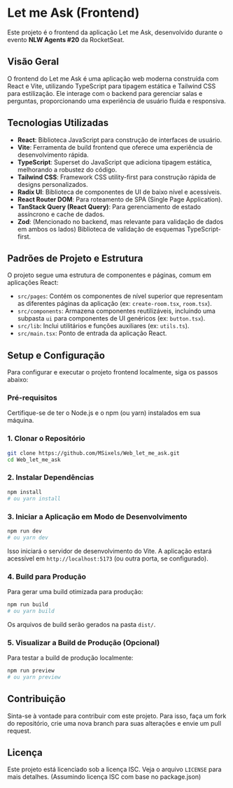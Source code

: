 # Let me Ask (Frontend)

Este projeto é o frontend da aplicação Let me Ask, desenvolvido durante o evento **NLW Agents #20** da RocketSeat.

## Visão Geral

O frontend do Let me Ask é uma aplicação web moderna construída com React e Vite, utilizando TypeScript para tipagem estática e Tailwind CSS para estilização. Ele interage com o backend para gerenciar salas e perguntas, proporcionando uma experiência de usuário fluida e responsiva.

## Tecnologias Utilizadas

- **React**: Biblioteca JavaScript para construção de interfaces de usuário.
- **Vite**: Ferramenta de build frontend que oferece uma experiência de desenvolvimento rápida.
- **TypeScript**: Superset do JavaScript que adiciona tipagem estática, melhorando a robustez do código.
- **Tailwind CSS**: Framework CSS utility-first para construção rápida de designs personalizados.
- **Radix UI**: Biblioteca de componentes de UI de baixo nível e acessíveis.
- **React Router DOM**: Para roteamento de SPA (Single Page Application).
- **TanStack Query (React Query)**: Para gerenciamento de estado assíncrono e cache de dados.
- **Zod**: (Mencionado no backend, mas relevante para validação de dados em ambos os lados) Biblioteca de validação de esquemas TypeScript-first.

## Padrões de Projeto e Estrutura

O projeto segue uma estrutura de componentes e páginas, comum em aplicações React:

- `src/pages`: Contém os componentes de nível superior que representam as diferentes páginas da aplicação (ex: `create-room.tsx`, `room.tsx`).
- `src/components`: Armazena componentes reutilizáveis, incluindo uma subpasta `ui` para componentes de UI genéricos (ex: `button.tsx`).
- `src/lib`: Inclui utilitários e funções auxiliares (ex: `utils.ts`).
- `src/main.tsx`: Ponto de entrada da aplicação React.

## Setup e Configuração

Para configurar e executar o projeto frontend localmente, siga os passos abaixo:

### Pré-requisitos

Certifique-se de ter o Node.js e o npm (ou yarn) instalados em sua máquina.

### 1. Clonar o Repositório

```bash
git clone https://github.com/MSixels/Web_let_me_ask.git
cd Web_let_me_ask
```

### 2. Instalar Dependências

```bash
npm install
# ou yarn install
```

### 3. Iniciar a Aplicação em Modo de Desenvolvimento

```bash
npm run dev
# ou yarn dev
```

Isso iniciará o servidor de desenvolvimento do Vite. A aplicação estará acessível em `http://localhost:5173` (ou outra porta, se configurado).

### 4. Build para Produção

Para gerar uma build otimizada para produção:

```bash
npm run build
# ou yarn build
```

Os arquivos de build serão gerados na pasta `dist/`.

### 5. Visualizar a Build de Produção (Opcional)

Para testar a build de produção localmente:

```bash
npm run preview
# ou yarn preview
```

## Contribuição

Sinta-se à vontade para contribuir com este projeto. Para isso, faça um fork do repositório, crie uma nova branch para suas alterações e envie um pull request.

## Licença

Este projeto está licenciado sob a licença ISC. Veja o arquivo `LICENSE` para mais detalhes. (Assumindo licença ISC com base no package.json)


